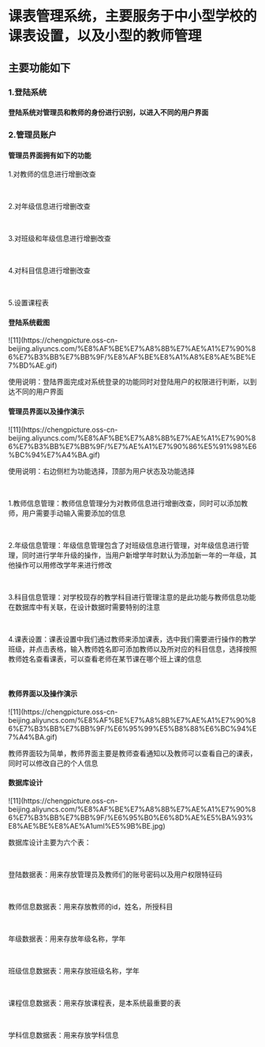 <h1>课表管理系统，主要服务于中小型学校的课表设置，以及小型的教师管理</h1>
<h2>主要功能如下</h2>
<h3>1.登陆系统</h3>
<h4>登陆系统对管理员和教师的身份进行识别，以进入不同的用户界面</h4>
<h3>2.管理员账户</h3>
<h4>管理员界面拥有如下的功能</h4>  
<p>1.对教师的信息进行增删改查</p><br>
<p>2.对年级信息进行增删改查</p><br>
<p>3.对班级和年级信息进行增删改查</p><br>
<p>4.对科目信息进行增删改查</p><br>
<p>5.设置课程表</p>
<h4>登陆系统截图</h4>
![11](https://chengpicture.oss-cn-beijing.aliyuncs.com/%E8%AF%BE%E7%A8%8B%E7%AE%A1%E7%90%86%E7%B3%BB%E7%BB%9F/%E8%AF%BE%E8%A1%A8%E8%AE%BE%E7%BD%AE.gif)
<p>使用说明：登陆界面完成对系统登录的功能同时对登陆用户的权限进行判断，以到达不同的用户界面</p>
<h4>管理员界面以及操作演示</h4>
![11](https://chengpicture.oss-cn-beijing.aliyuncs.com/%E8%AF%BE%E7%A8%8B%E7%AE%A1%E7%90%86%E7%B3%BB%E7%BB%9F/%E7%AE%A1%E7%90%86%E5%91%98%E6%BC%94%E7%A4%BA.gif)  
<p>使用说明：右边侧栏为功能选择，顶部为用户状态及功能选择</p><br>
<p>1.教师信息管理：教师信息管理分为对教师信息进行增删改查，同时可以添加教师，用户需要手动输入需要添加的信息</p><br>
<p>2.年级信息管理：年级信息管理包含了对班级信息进行管理，对年级信息进行管理，同时进行学年升级的操作，当用户新增学年时默认为添加新一年的一年级，其他操作可以用修改学年来进行修改</p><br>
<p>3.科目信息管理：对学校现存的教学科目进行管理注意的是此功能与教师信息功能在数据库中有关联，在设计数据时需要特别的注意</p><br>
<p>4.课表设置：课表设置中我们通过教师来添加课表，选中我们需要进行操作的教学班级，并点击表格，输入教师姓名即可添加教师以及所对应的科目信息，选择按照教师姓名查看课表，可以查看老师在某节课在哪个班上课的信息</p><br>
<h4>教师界面以及操作演示</h4>
![11](https://chengpicture.oss-cn-beijing.aliyuncs.com/%E8%AF%BE%E7%A8%8B%E7%AE%A1%E7%90%86%E7%B3%BB%E7%BB%9F/%E6%95%99%E5%B8%88%E6%BC%94%E7%A4%BA.gif)   
<p>教师界面较为简单，教师界面主要是教师查看通知以及教师可以查看自己的课表，同时可以修改自己的个人信息</p>  
<h4>数据库设计</h4>
![11](https://chengpicture.oss-cn-beijing.aliyuncs.com/%E8%AF%BE%E7%A8%8B%E7%AE%A1%E7%90%86%E7%B3%BB%E7%BB%9F/%E6%95%B0%E6%8D%AE%E5%BA%93%E8%AE%BE%E8%AE%A1uml%E5%9B%BE.jpg)
<p>数据库设计主要为六个表：</p><br>
<p>登陆数据表：用来存放管理员及教师们的账号密码以及用户权限特征码</p><br>
<p>教师信息数据表：用来存放教师的id，姓名，所授科目</p><br>
<p>年级数据表：用来存放年级名称，学年</p><br>
<p>班级信息数据表：用来存放班级名称，学年</p><br>
<p>课程信息数据表：用来存放课程表，是本系统最重要的表</p><br>
<p>学科信息数据表：用来存放学科信息</p><br>
